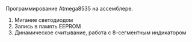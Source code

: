 Программирование Atmega8535 на ассемблере.

1) Мигание светодиодом
2) Запись в память EEPROM
3) Динамическое считывание, работа с 8-сегментным индикатором